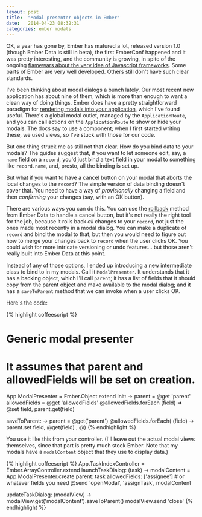 ```yaml
---
layout: post
title:  "Modal presenter objects in Ember"
date:   2014-04-23 08:32:31
categories: ember modals
---
```


OK, a year has gone by, Ember has matured a lot, released version 1.0 (though Ember Data is still in beta), the first EmberConf happened and it was pretty interesting, and the community is growing, in spite of the ongoing [flamewars about the very idea of Javascript frameworks](https://news.ycombinator.com/item?id=7633175). Some parts of Ember are very well developed. Others still don't have such clear standards.

I've been thinking about modal dialogs a bunch lately. Our most recent new application has about nine of them, which is more than enough to want a clean way of doing things. Ember does have a pretty straightforward paradigm for [rendering modals into your application](http://emberjs.com/guides/cookbook/user_interface_and_interaction/using_modal_dialogs/), which I've found useful. There's a global modal outlet, managed by the `ApplicationRoute`, and you can call actions on the `ApplicationRoute` to show or hide your modals. The docs say to use a component; when I first started writing these, we used views, so I've stuck with those for our code.

But one thing struck me as still not that clear. How do you bind data to your modals? The guides suggest that, if you want to let someone edit, say, a `name` field on a `record`, you'd just bind a text field in your modal to something like `record.name`, and, presto, all the binding is set up.

But what if you want to have a cancel button on your modal that aborts the local changes to the `record`? The simple version of data binding doesn't cover that. You need to have a way of *provisionally* changing a field and then *confirming* your changes (say, with an OK button).

There are various ways you can do this. You can use the [rollback](http://emberjs.com/api/data/classes/DS.Model.html#method_rollback) method from Ember Data to handle a cancel button, but it's not really the right tool for the job, because it rolls back *all* changes to your `record`, not just the ones made most recently in a modal dialog. You can make a duplicate of `record` and bind the modal to that, but then you would need to figure out how to merge your changes back to `record` when the user clicks OK. You could wish for more intricate versioning or undo features... but those aren't really built into Ember Data at this point.

Instead of any of those options, I ended up introducing a new intermediate class to bind to in my modals. Call it `ModalPresenter`. It understands that it has a backing object, which I'll call `parent`; it has a list of fields that it should copy from the parent object and make available to the modal dialog; and it has a `saveToParent` method that we can invoke when a user clicks OK.

Here's the code:

{% highlight coffeescript %}
# Generic modal presenter
# It assumes that parent and allowedFields will be set on creation.

App.ModalPresenter = Ember.Object.extend
  init: ->
    parent = @get 'parent'
    allowedFields = @get 'allowedFields'
    @allowedFields.forEach (field) =>
      @set field, parent.get(field)

  saveToParent: ->
    parent = @get('parent')
    @allowedFields.forEach( (field) ->
      parent.set field, @get(field)
    , @)
{% endhighlight %}

You use it like this from your controller. (I'll leave out the actual modal views themselves, since that part is pretty much stock Ember. Note that my modals have a `modalContent` object that they use to display data.)

{% highlight coffeescript %}
App.TaskIndexController = Ember.ArrayController.extend
  launchTaskDialog: (task) ->
    modalContent = App.ModalPresenter.create
      parent: task
      allowedFields: ['assignee']  # or whatever fields you need
    @send 'openModal', 'assignTask', modalContent

  updateTaskDialog: (modalView) ->
    modalView.get('modalContent').saveToParent()
    modalView.send 'close'
{% endhighlight %}
